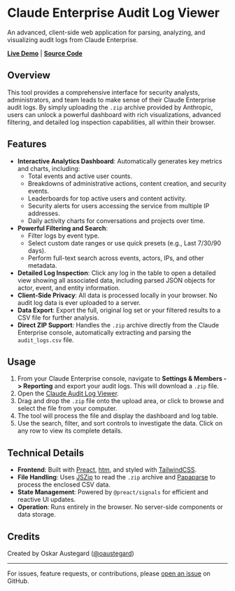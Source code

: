 # Claude Enterprise Audit Log Viewer

An advanced, client-side web application for parsing, analyzing, and visualizing audit logs from Claude Enterprise.

**[Live Demo](https://austegard.com/ai-tools/claude-enterprise-log-viewer.html)** | **[Source Code](https://github.com/oaustegard/oaustegard.github.io/blob/main/ai-tools/claude-enterprise-log-viewer.html)**

## Overview

This tool provides a comprehensive interface for security analysts, administrators, and team leads to make sense of their Claude Enterprise audit logs. By simply uploading the `.zip` archive provided by Anthropic, users can unlock a powerful dashboard with rich visualizations, advanced filtering, and detailed log inspection capabilities, all within their browser.

## Features

-   **Interactive Analytics Dashboard**: Automatically generates key metrics and charts, including:
    -   Total events and active user counts.
    -   Breakdowns of administrative actions, content creation, and security events.
    -   Leaderboards for top active users and content activity.
    -   Security alerts for users accessing the service from multiple IP addresses.
    -   Daily activity charts for conversations and projects over time.
-   **Powerful Filtering and Search**:
    -   Filter logs by event type.
    -   Select custom date ranges or use quick presets (e.g., Last 7/30/90 days).
    -   Perform full-text search across events, actors, IPs, and other metadata.
-   **Detailed Log Inspection**: Click any log in the table to open a detailed view showing all associated data, including parsed JSON objects for actor, event, and entity information.
-   **Client-Side Privacy**: All data is processed locally in your browser. No audit log data is ever uploaded to a server.
-   **Data Export**: Export the full, original log set or your filtered results to a CSV file for further analysis.
-   **Direct ZIP Support**: Handles the `.zip` archive directly from the Claude Enterprise console, automatically extracting and parsing the `audit_logs.csv` file.

## Usage

1.  From your Claude Enterprise console, navigate to **Settings & Members -> Reporting** and export your audit logs. This will download a `.zip` file.
2.  Open the [Claude Audit Log Viewer](https://austegard.com/ai-tools/claude-enterprise-log-viewer.html).
3.  Drag and drop the `.zip` file onto the upload area, or click to browse and select the file from your computer.
4.  The tool will process the file and display the dashboard and log table.
5.  Use the search, filter, and sort controls to investigate the data. Click on any row to view its complete details.

## Technical Details

-   **Frontend**: Built with [Preact](https://preactjs.com/), [htm](https://github.com/developit/htm), and styled with [TailwindCSS](https://tailwindcss.com/).
-   **File Handling**: Uses [JSZip](https://stuk.github.io/jszip/) to read the `.zip` archive and [Papaparse](https://www.papaparse.com/) to process the enclosed CSV data.
-   **State Management**: Powered by `@preact/signals` for efficient and reactive UI updates.
-   **Operation**: Runs entirely in the browser. No server-side components or data storage.

## Credits

Created by Oskar Austegard ([@oaustegard](https://github.com/oaustegard))

---

For issues, feature requests, or contributions, please [open an issue](https://github.com/oaustegard/oaustegard.github.io/issues) on GitHub.